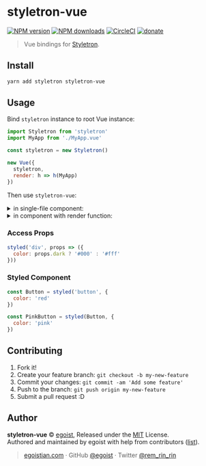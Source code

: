 # styletron-vue

[![NPM version](https://img.shields.io/npm/v/styletron-vue.svg?style=flat)](https://npmjs.com/package/styletron-vue) [![NPM downloads](https://img.shields.io/npm/dm/styletron-vue.svg?style=flat)](https://npmjs.com/package/styletron-vue) [![CircleCI](https://circleci.com/gh/egoist/styletron-vue/tree/master.svg?style=shield)](https://circleci.com/gh/egoist/styletron-vue/tree/master)  [![donate](https://img.shields.io/badge/$-donate-ff69b4.svg?maxAge=2592000&style=flat)](https://github.com/egoist/donate)

> Vue bindings for [Styletron](https://github.com/rtsao/styletron).

## Install

```bash
yarn add styletron styletron-vue
```

## Usage

Bind `styletron` instance to root Vue instance:

```js
import Styletron from 'styletron'
import MyApp from './MyApp.vue'

const styletron = new Styletron()

new Vue({
  styletron,
  render: h => h(MyApp)
})
```

Then use `styletron-vue`:

<details><summary>in single-file component:</summary><br>

```vue
<template>
  <div>
    <styled-button>I am pink</styled-button>
  </div>
</template>

<script>
import { styled } from 'styletron-vue'

const StyledButton = styled('div', {
  color: pink
})

export default {
  components: {
    StyledButton
  }
}
</script>
```
</details>

<details><summary>in component with render function:</summary><br>

```js
import { styled } from 'styletron-vue'

const StyledButton = styled('div', {
  color: pink
})

export default {
  render() {
    return <StyledButton>I am pink</StyledButton>
  }
}
```
</details>

### Access Props

```js
styled('div', props => ({
  color: props.dark ? '#000' : '#fff'
}))
```

### Styled Component

```js
const Button = styled('button', {
  color: 'red'
})

const PinkButton = styled(Button, {
  color: 'pink'
})
```

## Contributing

1. Fork it!
2. Create your feature branch: `git checkout -b my-new-feature`
3. Commit your changes: `git commit -am 'Add some feature'`
4. Push to the branch: `git push origin my-new-feature`
5. Submit a pull request :D


## Author

**styletron-vue** © [egoist](https://github.com/egoist), Released under the [MIT](./LICENSE) License.<br>
Authored and maintained by egoist with help from contributors ([list](https://github.com/egoist/styletron-vue/contributors)).

> [egoistian.com](https://egoistian.com) · GitHub [@egoist](https://github.com/egoist) · Twitter [@rem_rin_rin](https://twitter.com/rem_rin_rin)

